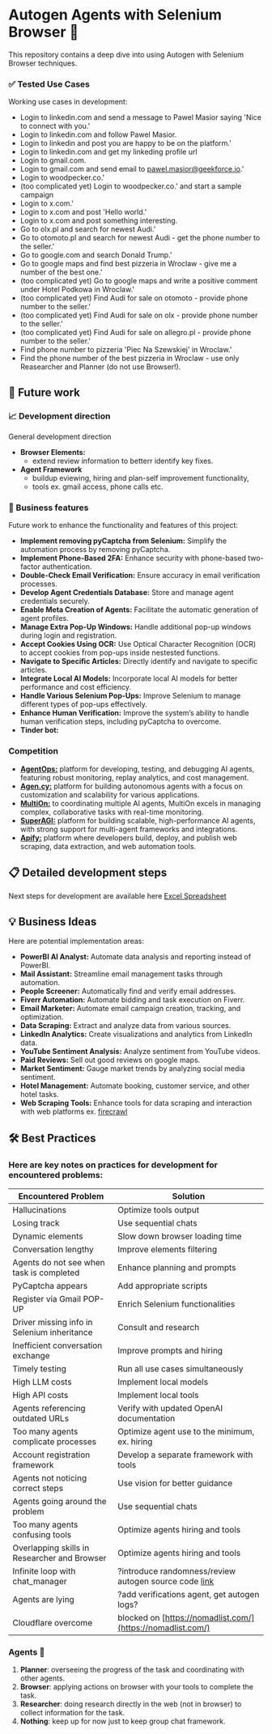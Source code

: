 # Autogen Agents with Selenium Browser 🚀

This repository contains a deep dive into using Autogen with Selenium Browser techniques.

### ✅ Tested Use Cases

Working use cases in development:

- Login to linkedin.com and send a message to Pawel Masior saying 'Nice to connect with you.'
- Login to linkedin.com and follow Pawel Masior.
- Login to linkedin and post you are happy to be on the platform.'
- Login to linkedin.com and get my linkeding profile url
- Login to gmail.com.
- Login to gmail.com and send email to pawel.masior@geekforce.io.'
- Login to woodpecker.co.'
- (too complicated yet) Login to woodpecker.co.' and start a sample campaign
- Login to x.com.'
- Login to x.com and post 'Hello world.'
- Login to x.com and post something interesting.
- Go to olx.pl and search for newest Audi.'
- Go to otomoto.pl and search for newest Audi - get the phone number to the seller.'
- Go to google.com and search Donald Trump.'
- Go to google maps and find best pizzeria in Wroclaw - give me a number of the best one.'
- (too complicated yet) Go to google maps and write a positive comment under Hotel Podkowa in Wroclaw.'
- (too complicated yet) Find Audi for sale on otomoto - provide phone number to the seller.'
- (too complicated yet) Find Audi for sale on olx - provide phone number to the seller.'
- (too complicated yet) Find Audi for sale on allegro.pl - provide phone number to the seller.'
- Find phone number to pizzeria 'Piec Na Szewskiej' in Wroclaw.'
- Find the phone number of the best pizzeria in Wroclaw - use only Reasearcher and Planner (do not use Browser!).

## 🔮 Future work

### 📈 Development direction

General development direction

- **Browser Elements:**
  - extend review information to betterr identify key fixes.
- **Agent Framework**
  - buildup eviewing, hiring and plan-self improvement functionality,
  - tools ex. gmail access, phone calls etc.

### 💼 Business features

Future work to enhance the functionality and features of this project:

- **Implement removing pyCaptcha from Selenium:** Simplify the automation process by removing pyCaptcha.
- **Implement Phone-Based 2FA:** Enhance security with phone-based two-factor authentication.
- **Double-Check Email Verification:** Ensure accuracy in email verification processes.
- **Develop Agent Credentials Database:** Store and manage agent credentials securely.
- **Enable Meta Creation of Agents:** Facilitate the automatic generation of agent profiles.
- **Manage Extra Pop-Up Windows:** Handle additional pop-up windows during login and registration.
- **Accept Cookies Using OCR:** Use Optical Character Recognition (OCR) to accept cookies from pop-ups inside nestested functions.
- **Navigate to Specific Articles:** Directly identify and navigate to specific articles.
- **Integrate Local AI Models:** Incorporate local AI models for better performance and cost efficiency.
- **Handle Various Selenium Pop-Ups:** Improve Selenium to manage different types of pop-ups effectively.
- **Enhance Human Verification:** Improve the system’s ability to handle human verification steps, including pyCaptcha to overcome.
- **Tinder bot:**

### Competition

- [**AgentOps:**](https://www.agentops.ai) platform for developing, testing, and debugging AI agents, featuring robust monitoring, replay analytics, and cost management​.
- [**Agen.cy:**](https://www.agen.cy/) platform for building autonomous agents with a focus on customization and scalability for various applications.
- [**MultiOn:**](https://www.multion.ai/) to coordinating multiple AI agents, MultiOn excels in managing complex, collaborative tasks with real-time monitoring.
- [**SuperAGI:**](https://superagi.com/) platform for building scalable, high-performance AI agents, with strong support for multi-agent frameworks and integrations.
- [**Apify:**](https://apify.com/) platform where developers build, deploy, and publish web scraping, data extraction, and web automation tools.

## 📋 Detailed development steps

Next steps for development are available here [Excel Spreadsheet](https://docs.google.com/spreadsheets/d/18ZzaDf_gbfA0RlouF8LXv613WxEiO7HKEWkgQnpUpfc/edit?pli=1&gid=1450364081#gid=1450364081)

## 💡 Business Ideas

Here are potential implementation areas:

- **PowerBI AI Analyst:** Automate data analysis and reporting instead of PowerBI.
- **Mail Assistant:** Streamline email management tasks through automation.
- **People Screener:** Automatically find and verify email addresses.
- **Fiverr Automation:** Automate bidding and task execution on Fiverr.
- **Email Marketer:** Automate email campaign creation, tracking, and optimization.
- **Data Scraping:** Extract and analyze data from various sources.
- **LinkedIn Analytics:** Create visualizations and analytics from LinkedIn data.
- **YouTube Sentiment Analysis:** Analyze sentiment from YouTube videos.
- **Paid Reviews:** Sell out good reviews on google maps.
- **Market Sentiment:** Gauge market trends by analyzing social media sentiment.
- **Hotel Management:** Automate booking, customer service, and other hotel tasks.
- **Web Scraping Tools:** Enhance tools for data scraping and interaction with web platforms ex. [firecrawl](https://www.firecrawl.dev/)

## 🛠️ Best Practices

### Here are key notes on practices for development for encountered problems:

| **Encountered Problem**                      | **Solution**                                                                                             |
| -------------------------------------------- | -------------------------------------------------------------------------------------------------------- |
| Hallucinations                               | Optimize tools output                                                                                    |
| Losing track                                 | Use sequential chats                                                                                     |
| Dynamic elements                             | Slow down browser loading time                                                                           |
| Conversation lengthy                         | Improve elements filtering                                                                               |
| Agents do not see when task is completed     | Enhance planning and prompts                                                                             |
| PyCaptcha appears                            | Add appropriate scripts                                                                                  |
| Register via Gmail POP-UP                    | Enrich Selenium functionalities                                                                          |
| Driver missing info in Selenium inheritance  | Consult and research                                                                                     |
| Inefficient conversation exchange            | Improve prompts and hiring                                                                               |
| Timely testing                               | Run all use cases simultaneously                                                                         |
| High LLM costs                               | Implement local models                                                                                   |
| High API costs                               | Implement local tools                                                                                    |
| Agents referencing outdated URLs             | Verify with updated OpenAI documentation                                                                 |
| Too many agents complicate processes         | Optimize agent use to the minimum, ex. hiring                                                            |
| Account registration framework               | Develop a separate framework with tools                                                                  |
| Agents not noticing correct steps            | Use vision for better guidance                                                                           |
| Agents going around the problem              | Use sequential chats                                                                                     |
| Too many agents confusing tools              | Optimize agents hiring and tools                                                                         |
| Overlapping skills in Researcher and Browser | Optimize agents hiring and tools                                                                         |
| Infinite loop with chat_manager              | ?introduce randomness/review autogen source code [link](https://github.com/microsoft/autogen/issues/108) |
| Agents are lying                             | ?add verifications agent, get autogen logs?                                                              |
| Cloudflare overcome                          | blocked on [https://nomadlist.com/](https://nomadlist.com/)                                              |

### Agents 🤖

1. **Planner**: overseeing the progress of the task and coordinating with other agents.
2. **Browser**: applying actions on browser with your tools to complete the task.
3. **Researcher**: doing research directly in the web (not in browser) to collect information for the task.
4. **Nothing**: keep up for now just to keep group chat framework.
